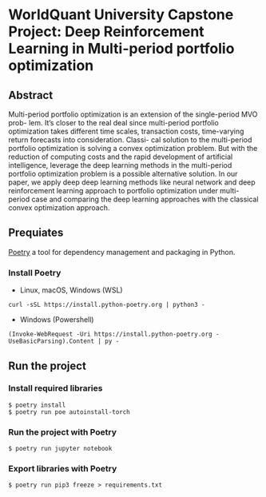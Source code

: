 # WorldQuant University Capstone Project: Deep Reinforcement Learning in Multi-period portfolio optimization

## Abstract

Multi-period portfolio optimization is an extension of the single-period MVO prob-
lem. It’s closer to the real deal since multi-period portfolio optimization takes different
time scales, transaction costs, time-varying return forecasts into consideration. Classi-
cal solution to the multi-period portfolio optimization is solving a convex optimization
problem. But with the reduction of computing costs and the rapid development of
artificial intelligence, leverage the deep learning methods in the multi-period portfolio
optimization problem is a possible alternative solution. In our paper, we apply deep
deep learning methods like neural network and deep reinforcement learning approach
to portfolio optimization under multi-period case and comparing the deep learning
approaches with the classical convex optimization approach.


## Prequiates

[Poetry](https://python-poetry.org/docs/) a tool for dependency management and packaging in Python.

### Install Poetry

* Linux, macOS, Windows (WSL)

```
curl -sSL https://install.python-poetry.org | python3 -
```

* Windows (Powershell)

```
(Invoke-WebRequest -Uri https://install.python-poetry.org -UseBasicParsing).Content | py -
```

## Run the project

### Install required libraries

```
$ poetry install
$ poetry run poe autoinstall-torch
```

### Run the project with Poetry

```
$ poetry run jupyter notebook
```

### Export libraries with Poetry

```
$ poetry run pip3 freeze > requirements.txt
```